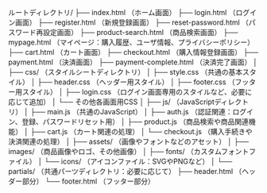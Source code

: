 ルートディレクトリ/
├── index.html                 （ホーム画面）
├── login.html                 （ログイン画面）
├── register.html              （新規登録画面）
├── reset-password.html        （パスワード再設定画面）
├── product-search.html        （商品検索画面）
├── mypage.html                （マイページ：購入履歴、ユーザ情報、プライバシーポリシー）
├── cart.html                  （カート画面）
├── checkout.html              （購入情報登録画面）
├── payment.html               （決済画面）
├── payment-complete.html      （決済完了画面）
│
├── css/                       （スタイルシートディレクトリ）
│   ├── style.css              （共通の基本スタイル）
│   ├── header.css             （ヘッダー用スタイル）
│   ├── footer.css             （フッター用スタイル）
│   ├── login.css              （ログイン画面専用のスタイルなど、必要に応じて追加）
│   └── その他各画面用CSS
│
├── js/                        （JavaScriptディレクトリ）
│   ├── main.js                （共通のJavaScript）
│   ├── auth.js                （認証関連：ログイン、登録、パスワードリセット用）
│   ├── product.js             （商品検索や商品関連機能）
│   ├── cart.js                （カート関連の処理）
│   └── checkout.js            （購入手続きや決済関連の処理）
│
├── assets/                    （画像やフォントなどのアセット）
│   ├── images/                （商品画像やロゴ、その他画像）
│   ├── fonts/                 （カスタムフォントファイル）
│   └── icons/                 （アイコンファイル：SVGやPNGなど）
│
└── partials/                  （共通パーツディレクトリ：必要に応じて）
    ├── header.html            （ヘッダー部分）
    └── footer.html            （フッター部分）